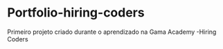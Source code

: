 # Portfolio-hiring-coders
Primeiro projeto criado durante o aprendizado na Gama Academy -Hiring Coders
